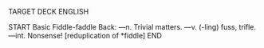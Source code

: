 TARGET DECK
ENGLISH

START
Basic
Fiddle-faddle
Back: —n. Trivial matters. —v. (-ling) fuss, trifle. —int. Nonsense! [reduplication of *fiddle]
END
